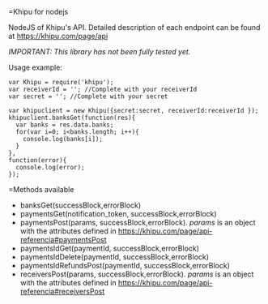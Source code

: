 =Khipu for nodejs

NodeJS of Khipu's API. Detailed description of each endpoint can be found at https://khipu.com/page/api

_IMPORTANT: This library has not been fully tested yet._



Usage example:
```
var Khipu = require('khipu');
var receiverId = ''; //Complete with your receiverId
var secret = ''; //Complete with your secret

var khipuclient = new Khipu({secret:secret, receiverId:receiverId });
khipuclient.banksGet(function(res){
  var banks = res.data.banks;
  for(var i=0; i<banks.length; i++){
    console.log(banks[i]);
  }
},
function(error){
  console.log(error);
});
```

=Methods available

* banksGet(successBlock,errorBlock)
* paymentsGet(notification_token, successBlock,errorBlock)
* paymentsPost(params, successBlock,errorBlock). _params_ is an object with the attributes defined in https://khipu.com/page/api-referencia#paymentsPost
* paymentsIdGet(paymentId, successBlock,errorBlock)
* paymentsIdDelete(paymentId, successBlock,errorBlock)
* paymentsIdRefundsPost(paymentId, successBlock,errorBlock)
* receiversPost(params, successBlock,errorBlock). _params_ is an object with the attributes defined in https://khipu.com/page/api-referencia#receiversPost
